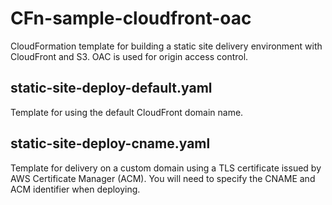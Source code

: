 # CFn-sample-cloudfront-oac
CloudFormation template for building a static site delivery environment with CloudFront and S3. OAC is used for origin access control.

## static-site-deploy-default.yaml
Template for using the default CloudFront domain name.

## static-site-deploy-cname.yaml
Template for delivery on a custom domain using a TLS certificate issued by AWS Certificate Manager (ACM). You will need to specify the CNAME and ACM identifier when deploying.
